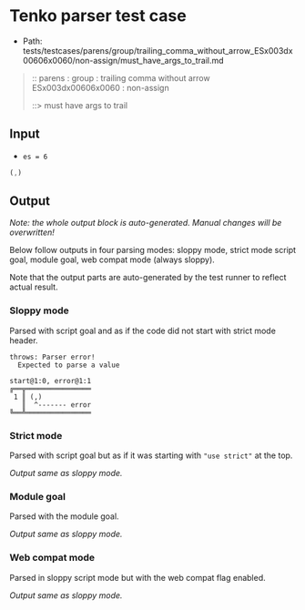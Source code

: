 # Tenko parser test case

- Path: tests/testcases/parens/group/trailing_comma_without_arrow_ESx003dx00606x0060/non-assign/must_have_args_to_trail.md

> :: parens : group : trailing comma without arrow ESx003dx00606x0060 : non-assign
>
> ::> must have args to trail

## Input

- `es = 6`

`````js
(,)
`````

## Output

_Note: the whole output block is auto-generated. Manual changes will be overwritten!_

Below follow outputs in four parsing modes: sloppy mode, strict mode script goal, module goal, web compat mode (always sloppy).

Note that the output parts are auto-generated by the test runner to reflect actual result.

### Sloppy mode

Parsed with script goal and as if the code did not start with strict mode header.

`````
throws: Parser error!
  Expected to parse a value

start@1:0, error@1:1
╔══╦════════════════
 1 ║ (,)
   ║  ^------- error
╚══╩════════════════

`````

### Strict mode

Parsed with script goal but as if it was starting with `"use strict"` at the top.

_Output same as sloppy mode._

### Module goal

Parsed with the module goal.

_Output same as sloppy mode._

### Web compat mode

Parsed in sloppy script mode but with the web compat flag enabled.

_Output same as sloppy mode._
